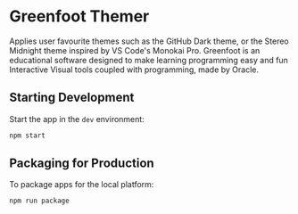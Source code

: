 # Greenfoot Themer

Applies user favourite themes such as the GitHub Dark theme, or the Stereo Midnight theme inspired by VS Code's Monokai Pro.
Greenfoot is an educational software designed to make learning programming easy and fun Interactive Visual tools coupled with programming, made by Oracle.

## Starting Development

Start the app in the `dev` environment:

```bash
npm start
```

## Packaging for Production

To package apps for the local platform:

```bash
npm run package
```
